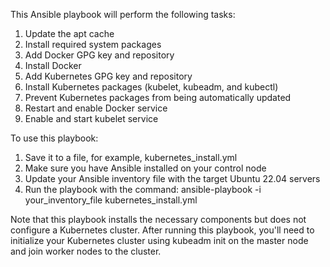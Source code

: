 This Ansible playbook will perform the following tasks:


1. Update the apt cache
2. Install required system packages
3. Add Docker GPG key and repository
4. Install Docker
5. Add Kubernetes GPG key and repository
6. Install Kubernetes packages (kubelet, kubeadm, and kubectl)
7. Prevent Kubernetes packages from being automatically updated
8. Restart and enable Docker service
9. Enable and start kubelet service

To use this playbook:

1. Save it to a file, for example, kubernetes_install.yml
2. Make sure you have Ansible installed on your control node
3. Update your Ansible inventory file with the target Ubuntu 22.04 servers
4. Run the playbook with the command: ansible-playbook -i your_inventory_file kubernetes_install.yml


Note that this playbook installs the necessary components but does not configure a Kubernetes cluster. After running this playbook, you'll need to initialize your Kubernetes cluster using kubeadm init on the master node and join worker nodes to the cluster.
